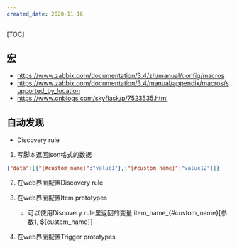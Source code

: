 ```yaml
---
created_date: 2020-11-16
---
```


[TOC]

## 宏

- https://www.zabbix.com/documentation/3.4/zh/manual/config/macros
- https://www.zabbix.com/documentation/3.4/manual/appendix/macros/supported_by_location
- https://www.cnblogs.com/skyflask/p/7523535.html

## 自动发现

- Discovery rule

1. 写脚本返回json格式的数据

```json
{"data":[{"{#custom_name}":"value1"},{"{#custom_name}":"value12"}]}
```

2. 在web界面配置Discovery rule

3. 在web界面配置Item prototypes

   - 可以使用Discovery rule里返回的变量 item_name\_{#custom_name}[参数1, ${custom_name}]

4. 在web界面配置Trigger prototypes
